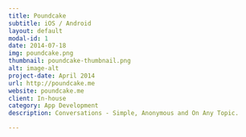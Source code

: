 ```yaml
---
title: Poundcake
subtitle: iOS / Android
layout: default
modal-id: 1
date: 2014-07-18
img: poundcake.png
thumbnail: poundcake-thumbnail.png
alt: image-alt
project-date: April 2014
url: http://poundcake.me
website: poundcake.me
client: In-house
category: App Development
description: Conversations - Simple, Anonymous and On Any Topic.

---
```

